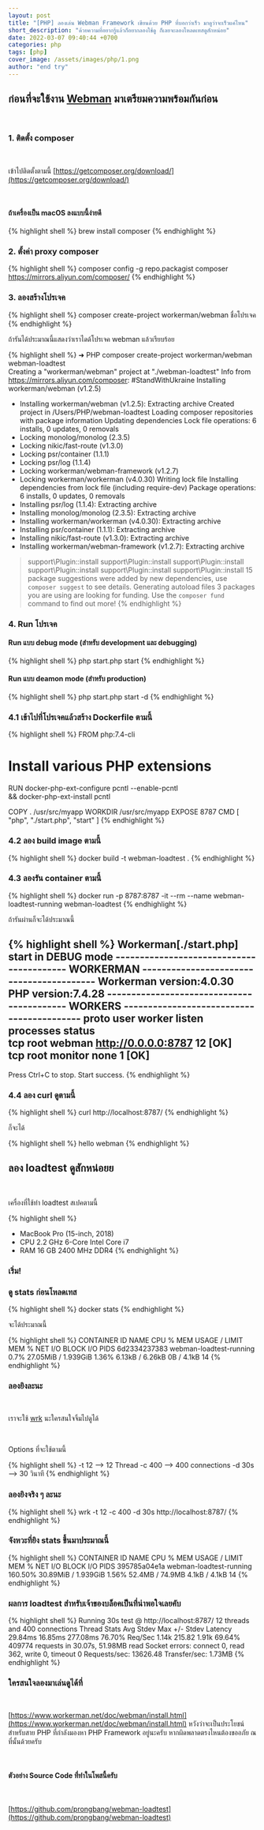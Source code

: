 ```yaml
---
layout: post
title: "[PHP] ลองเล่น Webman Framework เขียนด้วย PHP ที่บอกว่าเร็ว มาดูว่าจะเร็วแค่ไหน"
short_description: "ด้วยความที่อยากรู้แล้วก็อยากลองใช้ดู ก็เลยจะลองโหลดเทสดูสักหน่อย"
date: 2022-03-07 09:40:44 +0700
categories: php
tags: [php]
cover_image: /assets/images/php/1.png
author: "end try"
---
```


## ก่อนที่จะใช้งาน [Webman](https://www.workerman.net/doc/webman/install.html) มาเตรียมความพร้อมกันก่อน

<br>

### 1. ติดตั้ง composer

<br>

เข้าไปติดตั้งตามนี้ [https://getcomposer.org/download/](https://getcomposer.org/download/)

<br>

#### ถ้าเครื่องเป็น macOS ลงแบบนี้ง่ายดี

{% highlight shell %}
brew install composer
{% endhighlight %}

### 2. ตั้งค่า proxy composer

{% highlight shell %}
composer config -g repo.packagist composer https://mirrors.aliyun.com/composer/
{% endhighlight %}

### 3. ลองสร้างโปรเจค

{% highlight shell %}
composer create-project workerman/webman ชื่อโปรเจค
{% endhighlight %}

ถ้ารันได้ประมาณนี้แสดงว่าเราไดด้โปรเจค webman แล้วเรียบร้อย

{% highlight shell %}
➜  PHP composer create-project workerman/webman webman-loadtest                       
Creating a "workerman/webman" project at "./webman-loadtest"
Info from https://mirrors.aliyun.com/composer: #StandWithUkraine
Installing workerman/webman (v1.2.5)
  - Installing workerman/webman (v1.2.5): Extracting archive
Created project in /Users/PHP/webman-loadtest
Loading composer repositories with package information
Updating dependencies
Lock file operations: 6 installs, 0 updates, 0 removals
  - Locking monolog/monolog (2.3.5)
  - Locking nikic/fast-route (v1.3.0)
  - Locking psr/container (1.1.1)
  - Locking psr/log (1.1.4)
  - Locking workerman/webman-framework (v1.2.7)
  - Locking workerman/workerman (v4.0.30)
Writing lock file
Installing dependencies from lock file (including require-dev)
Package operations: 6 installs, 0 updates, 0 removals
  - Installing psr/log (1.1.4): Extracting archive
  - Installing monolog/monolog (2.3.5): Extracting archive
  - Installing workerman/workerman (v4.0.30): Extracting archive
  - Installing psr/container (1.1.1): Extracting archive
  - Installing nikic/fast-route (v1.3.0): Extracting archive
  - Installing workerman/webman-framework (v1.2.7): Extracting archive
> support\Plugin::install
> support\Plugin::install
> support\Plugin::install
> support\Plugin::install
> support\Plugin::install
> support\Plugin::install
15 package suggestions were added by new dependencies, use `composer suggest` to see details.
Generating autoload files
3 packages you are using are looking for funding.
Use the `composer fund` command to find out more!
{% endhighlight %}


### 4. Run โปรเจค

#### Run แบบ debug mode (สำหรับ development และ debugging) 

{% highlight shell %}
php start.php start
{% endhighlight %}

#### Run แบบ deamon mode (สำหรับ production)

{% highlight shell %}
php start.php start -d
{% endhighlight %}

### 4.1 เข้าไปที่โปรเจคแล้วสร้าง Dockerfile ตามนี้

{% highlight shell %}
FROM php:7.4-cli

# Install various PHP extensions
RUN docker-php-ext-configure pcntl --enable-pcntl \
    && docker-php-ext-install pcntl

COPY . /usr/src/myapp
WORKDIR /usr/src/myapp
EXPOSE 8787
CMD [ "php", "./start.php", "start" ]
{% endhighlight %}

### 4.2 ลอง build image ตามนี้

{% highlight shell %}
docker build -t webman-loadtest .
{% endhighlight %}

### 4.3 ลองรัน container ตามนี้

{% highlight shell %}
docker run -p 8787:8787 -it --rm --name webman-loadtest-running webman-loadtest
{% endhighlight %}

ถ้ารันผ่านก็จะได้ประมาณนี้

{% highlight shell %}
Workerman[./start.php] start in DEBUG mode
----------------------------------------- WORKERMAN -----------------------------------------
Workerman version:4.0.30          PHP version:7.4.28
------------------------------------------ WORKERS ------------------------------------------
proto   user            worker          listen                 processes    status           
tcp     root            webman          http://0.0.0.0:8787    12            [OK]            
tcp     root            monitor         none                   1             [OK]            
---------------------------------------------------------------------------------------------
Press Ctrl+C to stop. Start success.
{% endhighlight %}

### 4.4 ลอง curl ดูตามนี้

{% highlight shell %}
curl http://localhost:8787/
{% endhighlight %}

ก็จะได้

{% highlight shell %}
hello webman
{% endhighlight %}

## ลอง loadtest ดูสักหน่อยย

<br>

เครื่องที่ใช้ทำ loadtest สเปคตามนี้

{% highlight shell %}
- MacBook Pro (15-inch, 2018)
- CPU 2.2 GHz 6-Core Intel Core i7
- RAM 16 GB 2400 MHz DDR4
{% endhighlight %}

### เริ่ม!

### ดู stats ก่อนโหลดเทส

{% highlight shell %}
docker stats
{% endhighlight %}

จะได้ประมาณนี้

{% highlight shell %}
CONTAINER ID   NAME                      CPU %     MEM USAGE / LIMIT     MEM %     NET I/O           BLOCK I/O    PIDS
6d2334237383   webman-loadtest-running   0.7%     27.05MiB / 1.939GiB   1.36%     6.13kB / 6.26kB   0B / 4.1kB   14
{% endhighlight %}

### ลองยิงละนะ

<br>

เราจะใช้ [wrk](https://github.com/wg/wrk) นะใครสนใจจิ้มไปดูได้

<br>

Options ที่จะใช้ตามนี้

{% highlight shell %}
-t 12  --> 12 Thread
-c 400 --> 400 connections
-d 30s --> 30 วินาที
{% endhighlight %}

### ลองยิงจริง ๆ ละนะ

{% highlight shell %}
wrk -t 12 -c 400 -d 30s http://localhost:8787/
{% endhighlight %}

### จังหวะที่ยิง stats ขึ้นมาประมาณนี้

{% highlight shell %}
CONTAINER ID   NAME                      CPU %     MEM USAGE / LIMIT     MEM %     NET I/O           BLOCK I/O       PIDS
395785a04e1a   webman-loadtest-running   160.50%   30.89MiB / 1.939GiB   1.56%     52.4MB / 74.9MB   4.1kB / 4.1kB   14
{% endhighlight %}

### ผลการ loadtest สำหรับเจ้าของบล็อคเป็นที่น่าพอใจเลยคับ

{% highlight shell %}
Running 30s test @ http://localhost:8787/
  12 threads and 400 connections
  Thread Stats   Avg      Stdev     Max   +/- Stdev
    Latency    29.84ms   16.85ms 277.08ms   76.70%
    Req/Sec     1.14k   215.82     1.91k    69.64%
  409774 requests in 30.07s, 51.98MB read
  Socket errors: connect 0, read 362, write 0, timeout 0
Requests/sec:  13626.48
Transfer/sec:      1.73MB
{% endhighlight %}

### ใครสนใจลองมาเล่นดูได้ที่

<br>

[https://www.workerman.net/doc/webman/install.html](https://www.workerman.net/doc/webman/install.html) หวังว่าจะเป็นประโยชน์สำหรับสาย PHP ที่กำลังมองหา PHP Framework อยู่นะครับ หากผิดพลาดตรงไหนต้องขออภัย ณ ที่นั้นด้วยครับ

<br>

#### ตัวอย่าง Source Code ที่ทำในโพสนี้ครับ

<br>

[https://github.com/prongbang/webman-loadtest](https://github.com/prongbang/webman-loadtest)

<br>
<br>